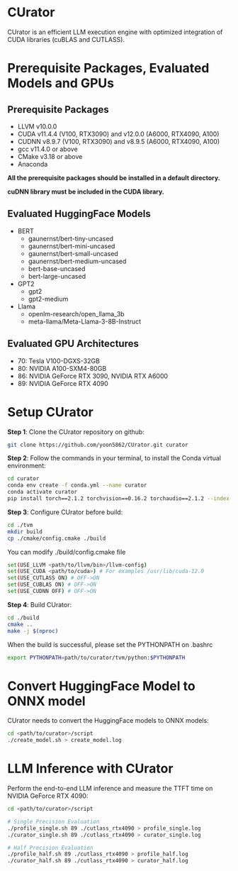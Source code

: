 
# CUrator
  CUrator is an efficient LLM execution engine with optimized integration of CUDA libraries (cuBLAS and CUTLASS).

# Prerequisite Packages, Evaluated Models and GPUs

## **Prerequisite Packages**
- LLVM v10.0.0
- CUDA v11.4.4 (V100, RTX3090) and v12.0.0 (A6000, RTX4090, A100)
- CUDNN v8.9.7 (V100, RTX3090) and v8.9.5 (A6000, RTX4090, A100)
- gcc v11.4.0 or above
- CMake v3.18 or above
- Anaconda

__All the prerequisite packages should be installed in a default directory.__


__cuDNN library must be included in the CUDA library.__

## **Evaluated HuggingFace Models**
* BERT
  * gaunernst/bert-tiny-uncased
  * gaunernst/bert-mini-uncased
  * gaunernst/bert-small-uncased
  * gaunernst/bert-medium-uncased
  * bert-base-uncased
  * bert-large-uncased
* GPT2
  * gpt2
  * gpt2-medium
* Llama
  * openlm-research/open_llama_3b
  * meta-llama/Meta-Llama-3-8B-Instruct

## **Evaluated GPU Architectures**
  - 70: Tesla V100-DGXS-32GB
  - 80: NVIDIA A100-SXM4-80GB
  - 86: NVIDIA GeForce RTX 3090, NVIDIA RTX A6000
  - 89: NVIDIA GeForce RTX 4090

# **Setup CUrator**

**Step 1**: Clone the CUrator repository on github:
```bash
git clone https://github.com/yoon5862/CUrator.git curator
```

**Step 2**: Follow the commands in your terminal, to install the Conda virtual environment:
```bash
cd curator
conda env create -f conda.yml --name curator
conda activate curator
pip install torch==2.1.2 torchvision==0.16.2 torchaudio==2.1.2 --index-url https://download.pytorch.org/whl/cu118
```

**Step 3**: Configure CUrator before build:
```bash
cd ./tvm
mkdir build
cp ./cmake/config.cmake ./build
```
You can modify ./build/config.cmake file
```bash
set(USE_LLVM <path/to/llvm/bin>/llvm-config)
set(USE_CUDA <path/to/cuda>) # For examples /usr/lib/cuda-12.0
set(USE_CUTLASS ON) # OFF->ON
set(USE_CUBLAS ON) # OFF->ON
set(USE_CUDNN OFF) # OFF->ON
```

**Step 4**: Build CUrator:
```bash
cd ./build
cmake ..
make -j $(nproc)
```
When the build is successful, please set the PYTHONPATH on .bashrc
```bash
export PYTHONPATH=path/to/curator/tvm/python:$PYTHONPATH
```



# **Convert HuggingFace Model to ONNX model**

CUrator needs to convert the HuggingFace models to ONNX models:
```bash
cd <path/to/curator>/script
./create_model.sh > create_model.log
```

# **LLM Inference with CUrator**
Perform the end-to-end LLM inference and measure the TTFT time on NVIDIA GeForce RTX 4090:
```bash
cd <path/to/curator>/script

# Single Precision Evaluation
./profile_single.sh 89 ./cutlass_rtx4090 > profile_single.log
./curator_single.sh 89 ./cutlass_rtx4090 > curator_single.log

# Half Precision Evaluation
./profile_half.sh 89 ./cutlass_rtx4090 > profile_half.log
./curator_half.sh 89 ./cutlass_rtx4090 > curator_half.log
```